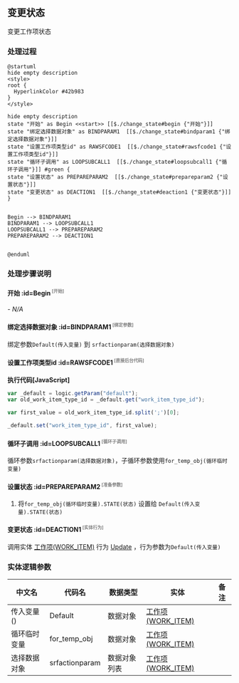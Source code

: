 ## 变更状态 <!-- {docsify-ignore-all} -->

   变更工作项状态

### 处理过程

```plantuml
@startuml
hide empty description
<style>
root {
  HyperlinkColor #42b983
}
</style>

hide empty description
state "开始" as Begin <<start>> [[$./change_state#begin {"开始"}]]
state "绑定选择数据对象" as BINDPARAM1  [[$./change_state#bindparam1 {"绑定选择数据对象"}]]
state "设置工作项类型id" as RAWSFCODE1  [[$./change_state#rawsfcode1 {"设置工作项类型id"}]]
state "循环子调用" as LOOPSUBCALL1  [[$./change_state#loopsubcall1 {"循环子调用"}]] #green {
state "设置状态" as PREPAREPARAM2  [[$./change_state#prepareparam2 {"设置状态"}]]
state "变更状态" as DEACTION1  [[$./change_state#deaction1 {"变更状态"}]]
}


Begin --> BINDPARAM1
BINDPARAM1 --> LOOPSUBCALL1
LOOPSUBCALL1 --> PREPAREPARAM2
PREPAREPARAM2 --> DEACTION1


@enduml
```


### 处理步骤说明

#### 开始 :id=Begin<sup class="footnote-symbol"> <font color=gray size=1>[开始]</font></sup>



*- N/A*
#### 绑定选择数据对象 :id=BINDPARAM1<sup class="footnote-symbol"> <font color=gray size=1>[绑定参数]</font></sup>



绑定参数`Default(传入变量)` 到 `srfactionparam(选择数据对象)`
#### 设置工作项类型id :id=RAWSFCODE1<sup class="footnote-symbol"> <font color=gray size=1>[直接后台代码]</font></sup>



<p class="panel-title"><b>执行代码[JavaScript]</b></p>

```javascript
var _default = logic.getParam("default");
var old_work_item_type_id = _default.get("work_item_type_id");

var first_value = old_work_item_type_id.split(';')[0];

_default.set("work_item_type_id", first_value);
```

#### 循环子调用 :id=LOOPSUBCALL1<sup class="footnote-symbol"> <font color=gray size=1>[循环子调用]</font></sup>



循环参数`srfactionparam(选择数据对象)`，子循环参数使用`for_temp_obj(循环临时变量)`
#### 设置状态 :id=PREPAREPARAM2<sup class="footnote-symbol"> <font color=gray size=1>[准备参数]</font></sup>



1. 将`for_temp_obj(循环临时变量).STATE(状态)` 设置给  `Default(传入变量).STATE(状态)`

#### 变更状态 :id=DEACTION1<sup class="footnote-symbol"> <font color=gray size=1>[实体行为]</font></sup>



调用实体 [工作项(WORK_ITEM)](module/ProjMgmt/work_item.md) 行为 [Update](module/ProjMgmt/work_item#行为) ，行为参数为`Default(传入变量)`



### 实体逻辑参数

|    中文名   |    代码名    |  数据类型    |  实体   |备注 |
| --------| --------| -------- | -------- | --------   |
|传入变量(<i class="fa fa-check"/></i>)|Default|数据对象|[工作项(WORK_ITEM)](module/ProjMgmt/work_item.md)||
|循环临时变量|for_temp_obj|数据对象|[工作项(WORK_ITEM)](module/ProjMgmt/work_item.md)||
|选择数据对象|srfactionparam|数据对象列表|[工作项(WORK_ITEM)](module/ProjMgmt/work_item.md)||
